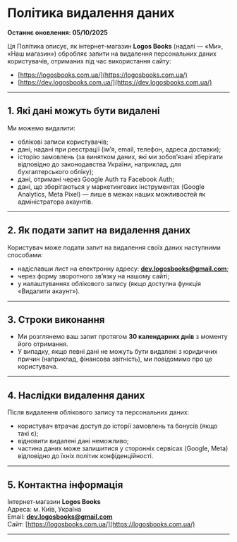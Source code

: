 # Політика видалення даних  
**Останнє оновлення: 05/10/2025**

Ця Політика описує, як інтернет-магазин **Logos Books** (надалі — «Ми», «Наш магазин») обробляє запити на видалення персональних даних користувачів, отриманих під час використання сайту:  

- [https://logosbooks.com.ua/](https://logosbooks.com.ua/)  
- [https://dev.logosbooks.com.ua/](https://dev.logosbooks.com.ua/)  

---

## 1. Які дані можуть бути видалені  
Ми можемо видалити:  
- облікові записи користувачів;  
- дані, надані при реєстрації (ім’я, email, телефон, адреса доставки);  
- історію замовлень (за винятком даних, які ми зобов’язані зберігати відповідно до законодавства України, наприклад, для бухгалтерського обліку);  
- дані, отримані через Google Auth та Facebook Auth;  
- дані, що зберігаються у маркетингових інструментах (Google Analytics, Meta Pixel) — лише в межах наших можливостей як адміністратора акаунтів.

---

## 2. Як подати запит на видалення даних  
Користувач може подати запит на видалення своїх даних наступними способами:  
- надіславши лист на електронну адресу: **dev.logosbooks@gmail.com**;  
- через форму зворотного зв’язку на нашому сайті;  
- у налаштуваннях облікового запису (якщо доступна функція «Видалити акаунт»).  

---

## 3. Строки виконання  
- Ми розглянемо ваш запит протягом **30 календарних днів** з моменту його отримання.  
- У випадку, якщо певні дані не можуть бути видалені з юридичних причин (наприклад, фінансова звітність), ми повідомимо про це користувача.  

---

## 4. Наслідки видалення даних  
Після видалення облікового запису та персональних даних:  
- користувач втрачає доступ до історії замовлень та бонусів (якщо такі є);  
- відновити видалені дані неможливо;  
- частина даних може залишитися у сторонніх сервісах (Google, Meta) відповідно до їхніх політик конфіденційності.  

---

## 5. Контактна інформація  
Інтернет-магазин **Logos Books**  
Адреса: м. Київ, Україна  
Email: **dev.logosbooks@gmail.com**  
Сайт: [https://logosbooks.com.ua/](https://logosbooks.com.ua/)  

---
